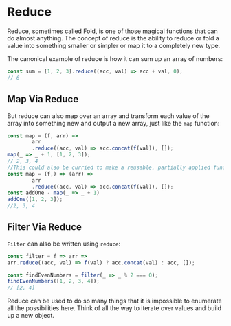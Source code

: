 # Reduce 

Reduce, sometimes called Fold, is one of those magical functions that can do almost anything.  The concept of reduce is the ability to reduce or fold a value into something smaller or simpler or map it to a completely new type.

The canonical example of reduce is how it can sum up an array of numbers:

```js
const sum = [1, 2, 3].reduce((acc, val) => acc + val, 0);
// 6
```

## Map Via Reduce

But reduce can also map over an array and transform each value of the array into something new and output a new array, just like the `map` function:

```js
const map = (f, arr) => 
        arr
        .reduce((acc, val) => acc.concat(f(val)), []);
map(_ => _ + 1, [1, 2, 3]);
// 2, 3, 4
//This could also be curried to make a reusable, partially applied function:
const map = (f,) => (arr) => 
        arr
        .reduce((acc, val) => acc.concat(f(val)), []);
const addOne - map(_ => _ + 1)
addOne([1, 2, 3]);
//2, 3, 4
```

## Filter Via Reduce

`Filter` can also be written using `reduce`:

```js
const filter = f => arr => 
arr.reduce((acc, val) => f(val) ? acc.concat(val) : acc, []);

const findEvenNumbers = filter(_ => _ % 2 === 0);
findEvenNumbers([1, 2, 3, 4]);
// [2, 4]
```

Reduce can be used to do so many things that it is impossible to enumerate all the possibilities here.  Think of all the way to iterate over values and build up a new object.